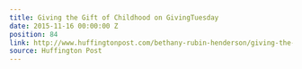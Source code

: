 ```yaml
---
title: Giving the Gift of Childhood on GivingTuesday
date: 2015-11-16 00:00:00 Z
position: 84
link: http://www.huffingtonpost.com/bethany-rubin-henderson/giving-the-gift-of-childh_b_8555710.html?1447680249
source: Huffington Post
---
```


